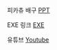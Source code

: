 피카츄 배구 [PPT](https://docs.google.com/presentation/d/1fD228SxxaFdDi9Y_vs8R4VqBknrF6doem_XRoGf4Ulo/edit#slide=id.g2f8a4a12ef4_0_60)

EXE 링크 [EXE](https://drive.google.com/file/d/1Ij__l3iOgvmHharWAquj-Kdw7ZbNO7EM/view?usp=drive_link)

유튜브 [Youtube](https://www.youtube.com/watch?v=Cglx3zCZsIw)
